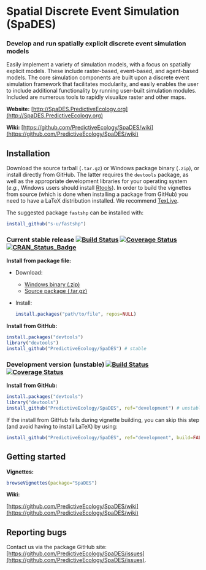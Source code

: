 # Spatial Discrete Event Simulation (SpaDES)

### Develop and run spatially explicit discrete event simulation models

Easily implement a variety of simulation models, with a focus on spatially explicit models. These include raster-based, event-based, and agent-based models.
The core simulation components are built upon a discrete event simulation framework that facilitates modularity, and easily enables the user to include additional functionality by running user-built simulation modules. 
Included are numerous tools to rapidly visualize raster and other maps.

**Website:** [http://SpaDES.PredictiveEcology.org](http://SpaDES.PredictiveEcology.org)

**Wiki:** [https://github.com/PredictiveEcology/SpaDES/wiki](https://github.com/PredictiveEcology/SpaDES/wiki)

## Installation

Download the source tarball (`.tar.gz`) or Windows package binary (`.zip`), or install directly from GitHub.  The latter requires the `devtools` package, as well as the appropriate development libraries for your operating system (*e.g.*, Windows users should install [Rtools](http://cran.r-project.org/bin/windows/Rtools/)). In order to build the vignettes from source (which is done when installing a package from GitHub) you need to have a LaTeX distribution installed. We recommend [TexLive](https://www.tug.org/texlive/).

The suggested package `fastshp` can be installed with:

```r
install_github("s-u/fastshp")
```

### Current stable release [![Build Status](https://travis-ci.org/PredictiveEcology/SpaDES.svg?branch=master)](https://travis-ci.org/PredictiveEcology/SpaDES) [![Coverage Status](https://coveralls.io/repos/PredictiveEcology/SpaDES/badge.svg?branch=master)](https://coveralls.io/r/PredictiveEcology/SpaDES?branch=master)  [![CRAN_Status_Badge](http://www.r-pkg.org/badges/version/SpaDES)](http://cran.r-project.org/web/packages/SpaDES)
    
**Install from package file:**
    
- Download:

    - [Windows binary (.zip)](https://github.com/PredictiveEcology/SpaDES/zipball/master)
    - [Source package (.tar.gz)](https://github.com/PredictiveEcology/SpaDES/tarball/master)

- Install:
    
    ```r
    install.packages("path/to/file", repos=NULL)
    ```

**Install from GitHub:**
    
```r
install.packages("devtools")
library("devtools")
install_github("PredictiveEcology/SpaDES") # stable
```

### Development version (unstable) [![Build Status](https://travis-ci.org/PredictiveEcology/SpaDES.svg?branch=development)](https://travis-ci.org/PredictiveEcology/SpaDES) [![Coverage Status](https://coveralls.io/repos/PredictiveEcology/SpaDES/badge.svg?branch=development)](https://coveralls.io/r/PredictiveEcology/SpaDES?branch=development)

**Install from GitHub:**

```r
install.packages("devtools")
library("devtools")
install_github("PredictiveEcology/SpaDES", ref="development") # unstable
```

If the install from GitHub fails during vignette building, you can skip this step (and avoid having to install LaTeX) by using:

```r
install_github("PredictiveEcology/SpaDES", ref="development", build=FALSE)
```

## Getting started

**Vignettes:**

```r
browseVignettes(package="SpaDES")
```

**Wiki:**

[https://github.com/PredictiveEcology/SpaDES/wiki](https://github.com/PredictiveEcology/SpaDES/wiki)

## Reporting bugs

Contact us via the package GitHub site: [https://github.com/PredictiveEcology/SpaDES/issues](https://github.com/PredictiveEcology/SpaDES/issues).
